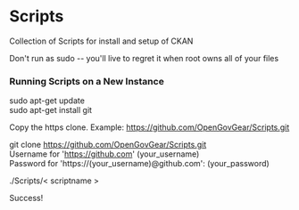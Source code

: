Scripts
=======

Collection of Scripts for install and setup of CKAN

Don't run as sudo -- you'll live to regret it when root owns all of your files

<h3>Running Scripts on a New Instance</h3>

sudo apt-get update <br>
sudo apt-get install git

Copy the https clone. Example: https://github.com/OpenGovGear/Scripts.git

git clone https://github.com/OpenGovGear/Scripts.git <br>
Username for 'https://github.com' (your_username) <br>
Password for 'https://(your_username)@github.com': (your_password)<br>

./Scripts/< scriptname >



Success!
